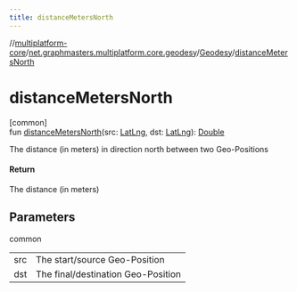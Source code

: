 ```yaml
---
title: distanceMetersNorth
---
```

//[multiplatform-core](../../../index.html)/[net.graphmasters.multiplatform.core.geodesy](../index.html)/[Geodesy](index.html)/[distanceMetersNorth](distance-meters-north.html)



# distanceMetersNorth



[common]\
fun [distanceMetersNorth](distance-meters-north.html)(src: [LatLng](../../net.graphmasters.multiplatform.core.model/-lat-lng/index.html), dst: [LatLng](../../net.graphmasters.multiplatform.core.model/-lat-lng/index.html)): [Double](https://kotlinlang.org/api/latest/jvm/stdlib/kotlin/-double/index.html)



The distance (in meters) in direction north between two Geo-Positions



#### Return



The distance (in meters)



## Parameters


common

| | |
|---|---|
| src | The start/source Geo-Position |
| dst | The final/destination Geo-Position |




